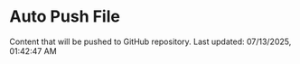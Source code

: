 # Auto Push File

Content that will be pushed to GitHub repository.
Last updated: 07/13/2025, 01:42:47 AM